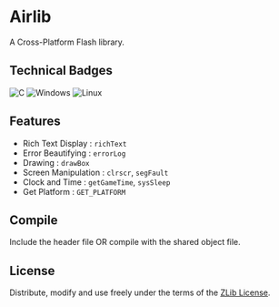 # Airlib

A Cross-Platform Flash library.

## Technical Badges

![C](https://img.shields.io/badge/c-%2300599C.svg?style=for-the-badge&logo=c&logoColor=white)
![Windows](https://img.shields.io/badge/Windows-0078D6?style=for-the-badge&logo=windows&logoColor=white)
![Linux](https://img.shields.io/badge/Linux-FCC624?style=for-the-badge&logo=linux&logoColor=black)

## Features

- Rich Text Display : `richText`
- Error Beautifying : `errorLog`
- Drawing : `drawBox`
- Screen Manipulation : `clrscr`, `segFault`
- Clock and Time : `getGameTime`, `sysSleep`
- Get Platform : `GET_PLATFORM`

## Compile

Include the header file OR compile with the shared object file. 

## License

Distribute, modify and use freely under the terms of the
[ZLib License](./LICENSE).
